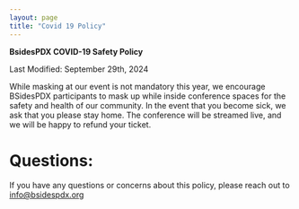 ```yaml
---
layout: page
title: "Covid 19 Policy"
---
```


**BsidesPDX COVID-19 Safety Policy**

Last Modified: September 29th, 2024

While masking at our event is not mandatory this year, we encourage BSidesPDX participants to mask up while inside conference spaces for the safety and health of our community. In the event that you become sick, we ask that you please stay home. The conference will be streamed live, and we will be happy to refund your ticket.


# Questions: 
If you have any questions or concerns about this policy, please reach out to <a href="mailto:info@bsidespdx.org?subject=Policy Concerns">info@bsidespdx.org</a>
